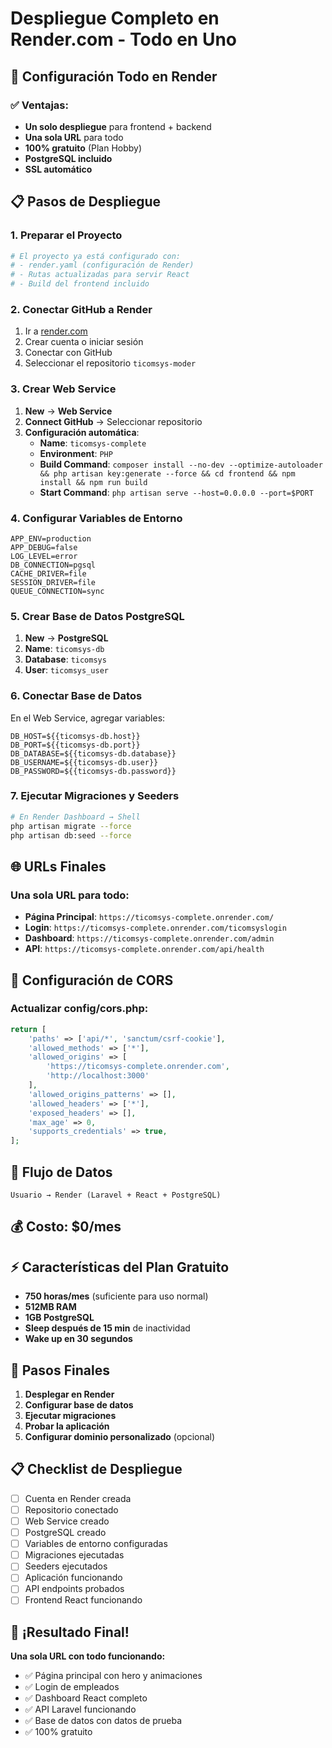 # Despliegue Completo en Render.com - Todo en Uno

## 🎯 Configuración Todo en Render

### ✅ Ventajas:
- **Un solo despliegue** para frontend + backend
- **Una sola URL** para todo
- **100% gratuito** (Plan Hobby)
- **PostgreSQL incluido**
- **SSL automático**

## 📋 Pasos de Despliegue

### 1. Preparar el Proyecto
```bash
# El proyecto ya está configurado con:
# - render.yaml (configuración de Render)
# - Rutas actualizadas para servir React
# - Build del frontend incluido
```

### 2. Conectar GitHub a Render
1. Ir a [render.com](https://render.com)
2. Crear cuenta o iniciar sesión
3. Conectar con GitHub
4. Seleccionar el repositorio `ticomsys-moder`

### 3. Crear Web Service
1. **New** → **Web Service**
2. **Connect GitHub** → Seleccionar repositorio
3. **Configuración automática**:
   - **Name**: `ticomsys-complete`
   - **Environment**: `PHP`
   - **Build Command**: `composer install --no-dev --optimize-autoloader && php artisan key:generate --force && cd frontend && npm install && npm run build`
   - **Start Command**: `php artisan serve --host=0.0.0.0 --port=$PORT`

### 4. Configurar Variables de Entorno
```env
APP_ENV=production
APP_DEBUG=false
LOG_LEVEL=error
DB_CONNECTION=pgsql
CACHE_DRIVER=file
SESSION_DRIVER=file
QUEUE_CONNECTION=sync
```

### 5. Crear Base de Datos PostgreSQL
1. **New** → **PostgreSQL**
2. **Name**: `ticomsys-db`
3. **Database**: `ticomsys`
4. **User**: `ticomsys_user`

### 6. Conectar Base de Datos
En el Web Service, agregar variables:
```env
DB_HOST=${{ticomsys-db.host}}
DB_PORT=${{ticomsys-db.port}}
DB_DATABASE=${{ticomsys-db.database}}
DB_USERNAME=${{ticomsys-db.user}}
DB_PASSWORD=${{ticomsys-db.password}}
```

### 7. Ejecutar Migraciones y Seeders
```bash
# En Render Dashboard → Shell
php artisan migrate --force
php artisan db:seed --force
```

## 🌐 URLs Finales

### Una sola URL para todo:
- **Página Principal**: `https://ticomsys-complete.onrender.com/`
- **Login**: `https://ticomsys-complete.onrender.com/ticomsyslogin`
- **Dashboard**: `https://ticomsys-complete.onrender.com/admin`
- **API**: `https://ticomsys-complete.onrender.com/api/health`

## 🔧 Configuración de CORS

### Actualizar config/cors.php:
```php
return [
    'paths' => ['api/*', 'sanctum/csrf-cookie'],
    'allowed_methods' => ['*'],
    'allowed_origins' => [
        'https://ticomsys-complete.onrender.com',
        'http://localhost:3000'
    ],
    'allowed_origins_patterns' => [],
    'allowed_headers' => ['*'],
    'exposed_headers' => [],
    'max_age' => 0,
    'supports_credentials' => true,
];
```

## 📱 Flujo de Datos
```
Usuario → Render (Laravel + React + PostgreSQL)
```

## 💰 Costo: $0/mes

## ⚡ Características del Plan Gratuito
- **750 horas/mes** (suficiente para uso normal)
- **512MB RAM**
- **1GB PostgreSQL**
- **Sleep después de 15 min** de inactividad
- **Wake up en 30 segundos**

## 🚀 Pasos Finales

1. **Desplegar en Render**
2. **Configurar base de datos**
3. **Ejecutar migraciones**
4. **Probar la aplicación**
5. **Configurar dominio personalizado** (opcional)

## 📋 Checklist de Despliegue

- [ ] Cuenta en Render creada
- [ ] Repositorio conectado
- [ ] Web Service creado
- [ ] PostgreSQL creado
- [ ] Variables de entorno configuradas
- [ ] Migraciones ejecutadas
- [ ] Seeders ejecutados
- [ ] Aplicación funcionando
- [ ] API endpoints probados
- [ ] Frontend React funcionando

## 🎉 ¡Resultado Final!

**Una sola URL con todo funcionando:**
- ✅ Página principal con hero y animaciones
- ✅ Login de empleados
- ✅ Dashboard React completo
- ✅ API Laravel funcionando
- ✅ Base de datos con datos de prueba
- ✅ 100% gratuito
